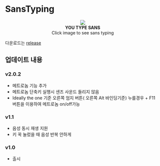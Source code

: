 # SansTyping

<p align="center">
  <a href="https://youtu.be/uAFA9AusfEQ"><img src="SansTyping/sans.gif" /></a>
  <br>
<b>YOU TYPE SANS</b>
  <br>
Click image to see sans typing
</p>


다운로드는 [release](https://github.com/20chan/SansTyping/releases/)

## 업데이트 내용

### v2.0.2
- 메트로놈 기능 추가
- 메트로놈 단축키 실행시 샌즈 사운드 들리지 않음
- Ideally the one 기준 오른쪽 엄지 버튼( 오른쪽 Alt 바인딩기준) 누를경우 + F11 버튼을 이용하여 메트로놈 on/off가능

### v1.1

- 음성 동시 재생 지원
- 키 꾹 눌렀을 때 음성 반복 안하게

### v1.0

- 출시


